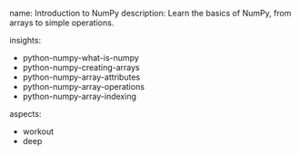 name: Introduction to NumPy 
description: Learn the basics of NumPy, from arrays to simple operations.

insights:
  - python-numpy-what-is-numpy
  - python-numpy-creating-arrays
  - python-numpy-array-attributes
  - python-numpy-array-operations
  - python-numpy-array-indexing

aspects:
  - workout
  - deep
 
